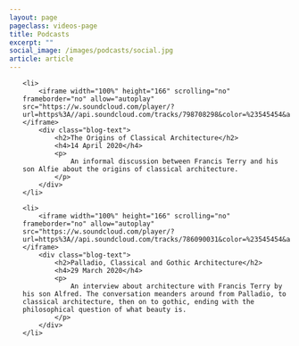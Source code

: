 ```yaml
---
layout: page
pageclass: videos-page
title: Podcasts
excerpt: ""
social_image: /images/podcasts/social.jpg
article: article
---
```


<ul class="list blog">

	<li>
		<iframe width="100%" height="166" scrolling="no" frameborder="no" allow="autoplay" src="https://w.soundcloud.com/player/?url=https%3A//api.soundcloud.com/tracks/798708298&color=%23545454&auto_play=false&hide_related=false&show_comments=true&show_user=true&show_reposts=false&show_teaser=true"></iframe>
		<div class="blog-text">
			<h2>The Origins of Classical Architecture</h2>
			<h4>14 April 2020</h4>
			<p>
				An informal discussion between Francis Terry and his son Alfie about the origins of classical architecture.
			</p>
		</div>
	</li>
	
	<li>
		<iframe width="100%" height="166" scrolling="no" frameborder="no" allow="autoplay" src="https://w.soundcloud.com/player/?url=https%3A//api.soundcloud.com/tracks/786090031&color=%23545454&auto_play=false&hide_related=false&show_comments=true&show_user=true&show_reposts=false&show_teaser=true"></iframe>
		<div class="blog-text">
			<h2>Palladio, Classical and Gothic Architecture</h2>
			<h4>29 March 2020</h4>
			<p>
				An interview about architecture with Francis Terry by his son Alfred. The conversation meanders around from Palladio, to classical architecture, then on to gothic, ending with the philosophical question of what beauty is.
			</p>
		</div>
	</li>
	
</ul>